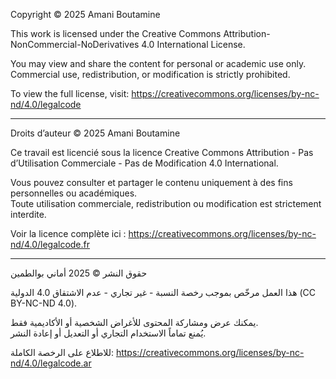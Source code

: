 Copyright © 2025 Amani Boutamine

This work is licensed under the Creative Commons Attribution-NonCommercial-NoDerivatives 4.0 International License.

You may view and share the content for personal or academic use only.  
Commercial use, redistribution, or modification is strictly prohibited.

To view the full license, visit: https://creativecommons.org/licenses/by-nc-nd/4.0/legalcode

---

Droits d’auteur © 2025 Amani Boutamine

Ce travail est licencié sous la licence Creative Commons Attribution - Pas d’Utilisation Commerciale - Pas de Modification 4.0 International.

Vous pouvez consulter et partager le contenu uniquement à des fins personnelles ou académiques.  
Toute utilisation commerciale, redistribution ou modification est strictement interdite.

Voir la licence complète ici : https://creativecommons.org/licenses/by-nc-nd/4.0/legalcode.fr

---

حقوق النشر © 2025 أماني بوالطمين

هذا العمل مرخّص بموجب رخصة النسبة - غير تجاري - عدم الاشتقاق 4.0 الدولية (CC BY-NC-ND 4.0).

يمكنك عرض ومشاركة المحتوى للأغراض الشخصية أو الأكاديمية فقط.  
يُمنع تماماً الاستخدام التجاري أو التعديل أو إعادة النشر.

للاطلاع على الرخصة الكاملة: https://creativecommons.org/licenses/by-nc-nd/4.0/legalcode.ar
